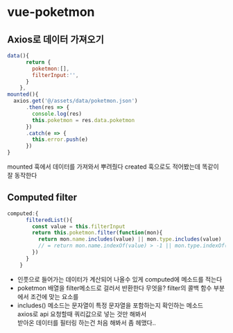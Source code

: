 # vue-poketmon
## Axios로 데이터 가져오기
```js
data(){
      return {
        poketmon:[],
        filterInput:'',
      }
    },
mounted(){
  axios.get('@/assets/data/poketmon.json')
      .then(res => {
        console.log(res)
        this.poketmon = res.data.poketmon
      })
      .catch(e => {
        this.error.push(e)
      })
}
```
mounted 훅에서 데이터를 가져와서 뿌려줬다
created 훅으로도 적어봤는데 똑같이 잘 동작한다

## Computed filter
```js
computed:{
      filteredList(){
        const value = this.filterInput
        return this.poketmon.filter(function(mon){
          return mon.name.includes(value) || mon.type.includes(value) 
          // = return mon.name.indexOf(value) > -1 || mon.type.indexOf(value) > -1
        })
      }
    }
```
- 인풋으로 들어가는 데이터가 계산되어 나올수 있게 computed에 메소드를 적는다
- poketmon 배열을 filter메소드로 걸러서 반환한다 무엇을? filter의 콜백 함수 부분에서 조건에 맞는 요소를
- includes() 메소드는 문자열이 특정 문자열을 포함하는지 확인하는 메소드 <br>
axios로 api 요청할때 쿼리값으로 넣는 것만 해봐서<br>
받아온 데이터를 필터링 하는건 처음 해봐서 좀 헤맸다..